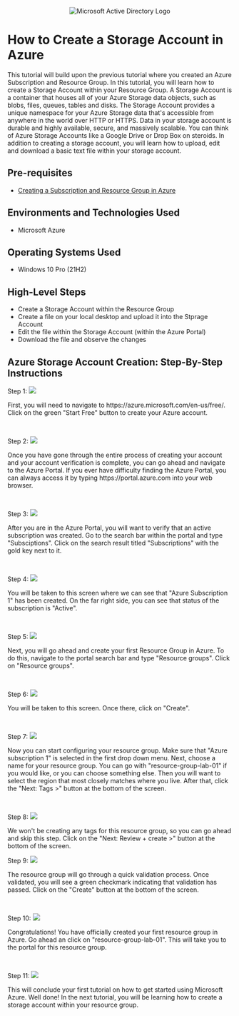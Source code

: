 <p align="center">
<img src="https://www.imagar.com/wp-content/uploads/2018/06/azure.png" alt="Microsoft Active Directory Logo"/>
</p>

<h1>How to Create a Storage Account in Azure </h1>
This tutorial will build upon the previous tutorial where you created an Azure Subscription and Resource Group. In this tutorial, you will learn how to create a Storage Account within your Resource Group. A Storage Account is a container that houses all of your Azure Storage data objects, such as blobs, files, queues, tables and disks. The Storage Account provides a unique namespace for your Azure Storage data that's accessible from anywhere in the world over HTTP or HTTPS. Data in your storage account is durable and highly available, secure, and massively scalable. You can think of Azure Storage Accounts like a Google Drive or Drop Box on steroids. In addition to creating a storage account, you will learn how to upload, edit and download a basic text file within your storage account. <br />

<h2>Pre-requisites</h2>

- [Creating a Subscription and Resource Group in Azure](https://github.com/mikeguardiola/create-azure-sub-and-resource)

<h2>Environments and Technologies Used</h2>

- Microsoft Azure

<h2>Operating Systems Used </h2>

- Windows 10 Pro (21H2)

<h2>High-Level Steps</h2>
 
- Create a Storage Account within the Resource Group
- Create a file on your local desktop and upload it into the Stprage Account
- Edit the file within the Storage Account (within the Azure Portal)
- Download the file and observe the changes

<h2>Azure Storage Account Creation: Step-By-Step Instructions</h2>

<p>
  Step 1:
<img src="https://i.imgur.com/FDh8Umj.png"/>
</p>
<p>
First, you will need to navigate to https://azure.microsoft.com/en-us/free/. Click on the green "Start Free" button to create your Azure account.
</p>
<br />

<p>
  Step 2:
<img src="https://i.imgur.com/m21ZVwI.png"/>
</p>
<p>
Once you have gone through the entire process of creating your account and your account verification is complete, you can go ahead and navigate to the Azure Portal. If you ever have difficulty finding the Azure Portal, you can always access it by typing https://portal.azure.com into your web browser.
</p>
<br />

<p>
  Step 3:
<img src="https://i.imgur.com/HiWBPue.png"/>
</p>
<p>
After you are in the Azure Portal, you will want to verify that an active subscription was created. Go to the search bar within the portal and type "Subsciptions". Click on the search result titled "Subscriptions" with the gold key next to it.
</p>
<br />

<p>
  Step 4:
<img src="https://i.imgur.com/np0vgG1.png"/>
</p>
<p>
You will be taken to this screen where we can see that "Azure Subscription 1" has been created. On the far right side, you can see that status of the subscription is "Active".
</p>
<br />

<p>
  Step 5:
<img src="https://i.imgur.com/UWGG5v9.png"/>
</p>
<p>
Next, you will go ahead and create your first Resource Group in Azure. To do this, navigate to the portal search bar and type "Resource groups". Click on "Resource groups".
</p>
<br />

<p>
  Step 6:
<img src="https://i.imgur.com/gPTqYim.png"/>
</p>
<p>
You will be taken to this screen. Once there, click on "Create".
</p>
<br />

<p>
  Step 7:
<img src="https://i.imgur.com/DQAM8ke.png"/>
</p>
<p>
Now you can start configuring your resource group. Make sure that "Azure subscription 1" is selected in the first drop down menu. Next, choose a name for your resource group. You can go with "resource-group-lab-01" if you would like, or you can choose something else. Then you will want to select the region that most closely matches where you live. After that, click the "Next: Tags >" button at the bottom of the screen.
</p>
<br />

<p>
  Step 8:
<img src="https://i.imgur.com/whsN2iV.png"/>
</p>
<p>
We won't be creating any tags for this resource group, so you can go ahead and skip this step. Click on the "Next: Review + create >" button at the bottom of the screen.
</p>

<p>
  Step 9:
<img src="https://i.imgur.com/2z3qaeP.png"/>
</p>
<p>
The resource group will go through a quick validation process. Once validated, you will see a green checkmark indicating that validation has passed. Click on the "Create" button at the bottom of the screen.
</p>
<br />

<p>
  Step 10:
<img src="https://i.imgur.com/XWrsFI0.png"/>
</p>
<p>
Congratulations! You have officially created your first resource group in Azure. Go ahead an click on "resource-group-lab-01". This will take you to the portal for this resource group.
</p>
<br />

<p>
  Step 11:
<img src="https://i.imgur.com/Dv8mmwy.png"/>
</p>
<p>
This will conclude your first tutorial on how to get started using Microsoft Azure. Well done! In the next tutorial, you will be learning how to create a storage account within your resource group.
</p>
<br />
